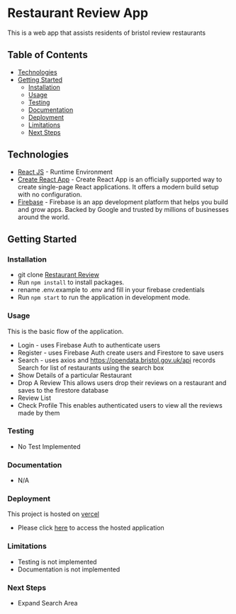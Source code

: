 # Restaurant Review App
This is a web app that assists residents of bristol review restaurants


## Table of Contents

-   [Technologies](#technologies)
-   [Getting Started](#getting-started)
    -   [Installation](#installation)
    -   [Usage](#usage)
    -   [Testing](#testing)
    -   [Documentation](#documentation)
    -   [Deployment](#deployment)
    -   [Limitations](#limitations)
    -   [Next Steps](#next-steps)

## Technologies
-   [React JS](https://reactjs.org/) - Runtime Environment
-   [Create React App](https://create-react-app.dev/) - Create React App is an officially supported way to create single-page React applications. It offers a modern build setup with no configuration.
-   [Firebase](https://firebase.google.com/) - Firebase is an app development platform that helps you build and grow apps. Backed by Google and trusted by millions of businesses around the world.

## Getting Started


### Installation

-   git clone [Restaurant Review](https://github.com/Sandexmignon22/Restaurant-Review-app.git)
-   Run `npm install` to install packages.
-   rename .env.example to .env and fill in your firebase credentials
-   Run `npm start` to run the application in development mode.

### Usage

This is the basic flow of the application.
-   Login - uses Firebase Auth to authenticate users
-   Register - uses Firebase Auth create users and Firestore to save users
-   Search - uses axios and https://opendata.bristol.gov.uk/api records 
    Search for list of restaurants using  the search box
-   Show Details of a particular Restaurant
-   Drop A Review
        This allows users drop their reviews on a restaurant and saves to the firestore database
-   Review List
-   Check Profile
        This enables authenticated users to view all the reviews made by them
    
### Testing
-   No Test Implemented


### Documentation

-   N/A

### Deployment
This project is hosted on [vercel](https://vercel.com/)

-   Please click [here](https://restaurant-review-app-sooty.vercel.app/) to access the hosted application

### Limitations
-   Testing is not implemented
-   Documentation is not implemented

### Next Steps
-   Expand Search Area
